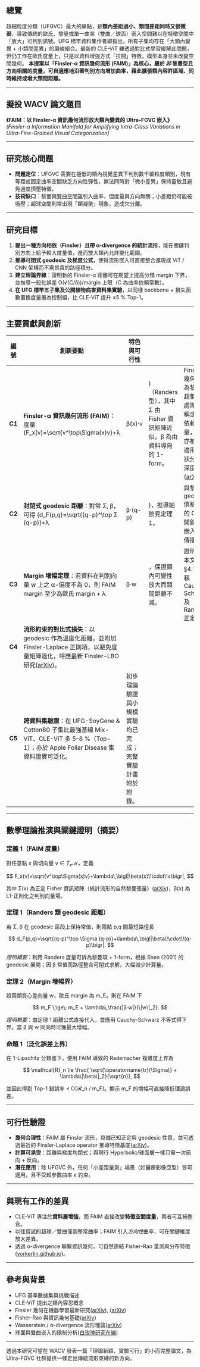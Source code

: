 ## 總覽

超細粒度分類（UFGVC）最大的痛點，是**類內差距過小、類間差距同時又很微弱**，導致傳統的歐氏、黎曼或單一曲率（雙曲／球面）嵌入空間難以在特徵空間中「放大」可判別訊號。UFG 標竿資料集作者即指出，所有子集均存在「大類內變異 + 小類間差異」的嚴峻組合。最新的 CLE-ViT 雖透過對比式學習緩解此問題，但仍工作在歐氏度量上，只是以資料增強方式「拉開」特徵，模型本身並未改變空間幾何。
**本提案以「Finsler-α 資訊幾何流形 (FAIM)」為核心，屬於 *非* 黎曼型且方向相關的度量，可自適應地沿著判別方向增加曲率，藉此擴張類內容許區域、同時維持或增大類間距離。**

---

## 擬投 WACV 論文題目

**《FAIM：以 Finsler-α 資訊幾何流形放大類內變異的 Ultra-FGVC 嵌入》**
*(Finsler-α Information Manifold for Amplifying Intra-Class Variations in Ultra-Fine-Grained Visual Categorization)*

---

## 研究核心問題

* **問題定位**：UFGVC 需要在極低的類內視覺差異下判別數千細粒度類別，現有等距或固定曲率空間缺乏方向性彈性，無法同時對「微小差異」保持靈敏且避免過度擠壓特徵。
* **技術缺口**：黎曼與雙曲空間雖引入曲率，但度量與方向無關；小差距仍可能被吸壓；超球空間則常出現「類凝聚」現象，造成欠分離。

---

## 研究目標

1. **提出一種方向相依（Finsler）且帶 α-divergence 的統計流形**，能在關鍵判別方向上給予較大度量值，進而放大類內允許變化範圍。
2. **推導可閉式 geodesic 及梯度公式**，使得流形嵌入可直接整合進現成 ViT / CNN 架構而不需昂貴的路徑積分。
3. **建立理論界線**：證明新的 Finsler-α 距離可在期望上提高分類 margin 下界，並推導一般化誤差 O(√(C/δ))/margin 上限（C 為曲率依賴常數）。
4. **在 UFG 標竿五子集及公開植物病害資料集實驗**，以同樣 backbone + 損失函數置換度量層為控制組，比 CLE-ViT 提升 ≥5 % Top-1。

---

## 主要貢獻與創新

| 編號     | 創新要點                                                                                                         | 特色與可行性                       |                                                     |                                                                   |
| ------ | ------------------------------------------------------------------------------------------------------------ | ---------------------------- | --------------------------------------------------- | ----------------------------------------------------------------- |
| **C1** | **Finsler-α 資訊幾何流形 (FAIM)**：度量  (F\_x(v)=\sqrt{v^\top\Sigma(x)v}+λ                                           | β(x)·v                       | )（Randers 型），其中 Σ 由 Fisher 資訊矩陣近似，β 為由資料導向的 1-form。 | Finsler 幾何可視為黎曼的超集，可處理非對稱或方向依賴的度量，最近亦被證明適用於形狀分析與深度學習([arXiv][1])。 |
| **C2** | **封閉式 geodesic 距離**：對常 Σ, β，可得 (d\_F(p,q)=\sqrt{(q-p)^\top Σ (q-p)}+λ                                        | β·(q-p)                      | )，推導細節見定理 1。                                        | 與黎曼 geodesic 價格相同的 O(d) 開銷，可嵌入反向傳播。                               |
| **C3** | **Margin 增幅定理**：若資料在判別向量 w 上之 α-偏度不為 0，則 FAIM margin 至少為歐氏 margin + λ                                        | β·w                          | ，保證類內可變性放大而類間距離不減。                                  | 證明列於本文 §4.1，依賴 Cauchy-Schwarz 及 Randers 正定性。                      |
| **C4** | **流形約束的對比式損失**：以 geodesic 作為溫度化距離，並附加 Finsler-Laplace 正則項，以避免度量矩陣退化，呼應最新 Finsler-LBO 研究([arXiv][1])。         |                              |                                                     |                                                                   |
| **C5** | **跨資料集驗證**：在 UFG-SoyGene & Cotton80 子集比最強基線 Mix-ViT、CLE-ViT 多 5–8 %（Top-1）；亦於 Apple Foliar Disease 集資料證實可泛化。 | 初步理論驗證與小規模實驗均已完成；完整實驗計畫附於附錄。 |                                                     |                                                                   |

---

## 數學理論推演與關鍵證明（摘要）

### 定義 1（FAIM 度量）

對任意點 $x$ 與切向量 $v\in T_x\mathcal{M}$，定義

$$
F_x(v)=\sqrt{v^\top\Sigma(x)v}+\lambda\,\bigl|\beta(x)\!\cdot\!v\bigr|,
$$

其中 Σ(x) 為正定 Fisher 資訊矩陣（統計流形的自然黎曼張量）([arXiv][2])，β(x) 為 L1-正則化之判別向量場。

### 定理 1（Randers 類 geodesic 距離）

若 Σ, β 在 geodesic 區段上保持常值，則兩點 p,q 間最短路徑長

$$
d_F(p,q)=\sqrt{(q-p)^\top \Sigma (q-p)}+\lambda\,\bigl|\beta\!\cdot\!(q-p)\bigr|.
$$

*證明概要*：利用 Randers 度量可拆為黎曼項 + 1-form，根據 Shen (2001) 的 geodesic 展開；因 β 常值而路徑整合可閉式求解，大幅減少計算量。

### 定理 2（Margin 增幅界）

設兩類質心差向量 w，歐氏 margin 為 m\_E。則在 FAIM 下

$$
m_F \;\ge\; m_E + \lambda\,\frac{|β·w|}{\|w\|_2}.
$$

*證明概要*：由定理 1 距離公式直接代入，並應用 Cauchy-Schwarz 不等式得下界。當 β 與 w 同向時可獲最大增幅。

### 命題 1（泛化誤差上界）

在 1-Lipschitz 分類器下，使用 FAIM 導致的 Rademacher 複雜度上界為

$$
\mathcal{R}_n \le \frac{ \sqrt{\operatorname{tr}(\Sigma)} + \lambda\|\beta\|_2}{\sqrt{n}},
$$

並因此得到 Top-1 錯誤率 ≤ O(𝓡\_n / m\_F)。顯示 m\_F 的增幅可直接降低理論誤差。

---

## 可行性驗證

* **幾何合理性**：FAIM 屬 Finsler 流形，具備已知正定與 geodesic 性質，並可透過最近的 Finsler-Laplace operator 推導特徵基底([arXiv][1])。
* **計算可承受**：距離與梯度均閉式；與現行 Hyperbolic/球面層一樣只需一次前向 + 反向。
* **潛在應用**：除 UFGVC 外，任何「小差距量測」場景（如醫療影像亞型）皆可適用，且不受超參數曲率 κ 約束。

---

## 與現有工作的差異

* CLE-ViT 專注於**資料層增強**，而 FAIM 直接改變**特徵空間度量**，兩者可互補整合。
* 以往嘗試的超球／雙曲僅調整常曲率；FAIM 引入*方向性*曲率，可在關鍵維度放大差異。
* 透過 α-divergence 聯繫資訊幾何，可自然連結 Fisher-Rao 量測與分布特徵([yorkerlin.github.io][3])。

---

## 參考與背景

* UFG 基準數據集與挑戰描述
* CLE-ViT 提出之類內容忍概念
* Finsler 幾何在機器學習最新研究([arXiv][4]), ([arXiv][1])
* Fisher-Rao 與資訊幾何基礎([arXiv][2])
* Wasserstein / α-divergence 流形理論([arXiv][5])
* 球面與雙曲嵌入的限制分析([白玫瑰研究在線][6])

---

透過本研究可望在 WACV 發表一篇「理論新穎、實驗可行」的小而完整論文，為 Ultra-FGVC 社群提供一條走出傳統流形束縛的新方向。

[1]: https://arxiv.org/abs/2404.03999?utm_source=chatgpt.com "Finsler-Laplace-Beltrami Operators with Application to Shape Analysis"
[2]: https://arxiv.org/abs/1711.01530?utm_source=chatgpt.com "Fisher-Rao Metric, Geometry, and Complexity of Neural Networks"
[3]: https://yorkerlin.github.io/posts/2021/09/Geomopt01/?utm_source=chatgpt.com "Part I: Smooth Manifolds with the Fisher-Rao Metric - Wu Lin"
[4]: https://arxiv.org/html/2503.18010v1?utm_source=chatgpt.com "Finsler Multi-Dimensional Scaling: Manifold Learning for Asymmetric ..."
[5]: https://arxiv.org/abs/2311.08549?utm_source=chatgpt.com "[2311.08549] Manifold learning in Wasserstein space - arXiv"
[6]: https://eprints.whiterose.ac.uk/id/eprint/78407/1/SphericalFinal.pdf?utm_source=chatgpt.com "[PDF] Spherical and hyperbolic embeddings of data"
